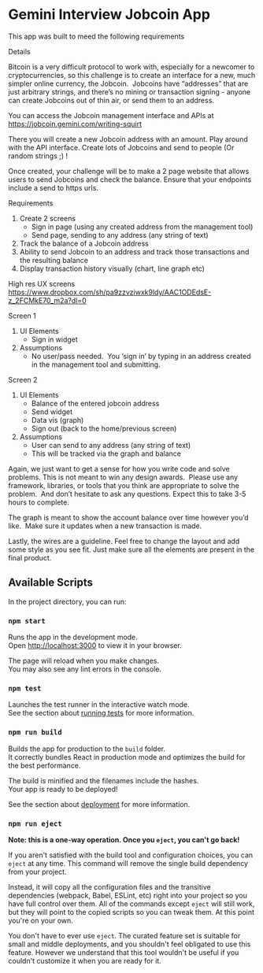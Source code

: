 # Gemini Interview Jobcoin App

This app was built to meed the following requirements

Details

Bitcoin is a very difficult protocol to work with, especially for a newcomer to cryptocurrencies, so this challenge is to create an interface for a new, much simpler online currency, the Jobcoin.  Jobcoins have “addresses” that are just arbitrary strings, and there’s no mining or transaction signing - anyone can create Jobcoins out of thin air, or send them to an address.

You can access the Jobcoin management interface and APIs at
https://jobcoin.gemini.com/writing-squirt

There you will create a new Jobcoin address with an amount. Play around with the API interface. Create lots of Jobcoins and send to people (Or random strings ;) !

Once created, your challenge will be to make a 2 page website that allows users to send Jobcoins and check the balance. Ensure that your endpoints include a send to https urls. 

Requirements
1. Create 2 screens
    * Sign in page (using any created address from the management tool)
    * Send page, sending to any address (any string of text)
2. Track the balance of a Jobcoin address
3. Ability to send Jobcoin to an address and track those transactions and the resulting balance
4. Display transaction history visually (chart, line graph etc)

High res UX screens 
https://www.dropbox.com/sh/pa9zzvziwxk9ldy/AAC1ODEdsE-z_2FCMkE70_m2a?dl=0

Screen 1
1. UI Elements
    * Sign in widget
2. Assumptions
    * No user/pass needed.  You ‘sign in’ by typing in an address created in the management tool and submitting.

Screen 2
1. UI Elements
    * Balance of the entered jobcoin address
    * Send widget
    * Data vis (graph)
    * Sign out (back to the home/previous screen)
2. Assumptions
    * User can send to any address (any string of text)
    * This will be tracked via the graph and balance

Again, we just want to get a sense for how you write code and solve problems. This is not meant to win any design awards.  Please use any framework, libraries, or tools that you think are appropriate to solve the problem.  And don’t hesitate to ask any questions. Expect this to take 3-5 hours to complete.

The graph is meant to show the account balance over time however you’d like.  Make sure it updates when a new transaction is made.

Lastly, the wires are a guideline. Feel free to change the layout and add some style as you see fit. Just make sure all the elements are present in the final product.

## Available Scripts

In the project directory, you can run:

### `npm start`

Runs the app in the development mode.\
Open [http://localhost:3000](http://localhost:3000) to view it in your browser.

The page will reload when you make changes.\
You may also see any lint errors in the console.

### `npm test`

Launches the test runner in the interactive watch mode.\
See the section about [running tests](https://facebook.github.io/create-react-app/docs/running-tests) for more information.

### `npm run build`

Builds the app for production to the `build` folder.\
It correctly bundles React in production mode and optimizes the build for the best performance.

The build is minified and the filenames include the hashes.\
Your app is ready to be deployed!

See the section about [deployment](https://facebook.github.io/create-react-app/docs/deployment) for more information.

### `npm run eject`

**Note: this is a one-way operation. Once you `eject`, you can't go back!**

If you aren't satisfied with the build tool and configuration choices, you can `eject` at any time. This command will remove the single build dependency from your project.

Instead, it will copy all the configuration files and the transitive dependencies (webpack, Babel, ESLint, etc) right into your project so you have full control over them. All of the commands except `eject` will still work, but they will point to the copied scripts so you can tweak them. At this point you're on your own.

You don't have to ever use `eject`. The curated feature set is suitable for small and middle deployments, and you shouldn't feel obligated to use this feature. However we understand that this tool wouldn't be useful if you couldn't customize it when you are ready for it.
